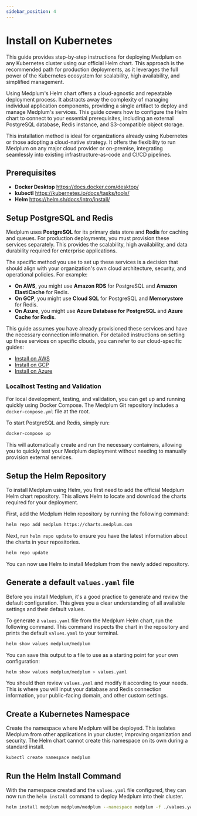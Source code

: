```yaml
---
sidebar_position: 4
---
```


# Install on Kubernetes

This guide provides step-by-step instructions for deploying Medplum on any Kubernetes cluster using our official Helm chart. This approach is the recommended path for production deployments, as it leverages the full power of the Kubernetes ecosystem for scalability, high availability, and simplified management.

Using Medplum's Helm chart offers a cloud-agnostic and repeatable deployment process. It abstracts away the complexity of managing individual application components, providing a single artifact to deploy and manage Medplum's services. This guide covers how to configure the Helm chart to connect to your essential prerequisites, including an external PostgreSQL database, Redis instance, and S3-compatible object storage.

This installation method is ideal for organizations already using Kubernetes or those adopting a cloud-native strategy. It offers the flexibility to run Medplum on any major cloud provider or on-premise, integrating seamlessly into existing infrastructure-as-code and CI/CD pipelines.

## Prerequisites

- **Docker Desktop** https://docs.docker.com/desktop/
- **kubectl** https://kubernetes.io/docs/tasks/tools/
- **Helm** https://helm.sh/docs/intro/install/

## Setup PostgreSQL and Redis

Medplum uses **PostgreSQL** for its primary data store and **Redis** for caching and queues. For production deployments, you must provision these services separately. This provides the scalability, high availability, and data durability required for enterprise applications.

The specific method you use to set up these services is a decision that should align with your organization's own cloud architecture, security, and operational policies. For example:

- **On AWS**, you might use **Amazon RDS** for PostgreSQL and **Amazon ElastiCache** for Redis.
- **On GCP**, you might use **Cloud SQL** for PostgreSQL and **Memorystore** for Redis.
- **On Azure**, you might use **Azure Database for PostgreSQL** and **Azure Cache for Redis**.

This guide assumes you have already provisioned these services and have the necessary connection information. For detailed instructions on setting up these services on specific clouds, you can refer to our cloud-specific guides:

- [Install on AWS](/docs/self-hosting/install-on-aws)
- [Install on GCP](/docs/self-hosting/install-on-gcp)
- [Install on Azure](/docs/self-hosting/install-on-azure)

### Localhost Testing and Validation

For local development, testing, and validation, you can get up and running quickly using Docker Compose. The Medplum Git repository includes a `docker-compose.yml` file at the root.

To start PostgreSQL and Redis, simply run:

```bash
docker-compose up
```

This will automatically create and run the necessary containers, allowing you to quickly test your Medplum deployment without needing to manually provision external services.

## Setup the Helm Repository

To install Medplum using Helm, you first need to add the official Medplum Helm chart repository. This allows Helm to locate and download the charts required for your deployment.

First, add the Medplum Helm repository by running the following command:

```bash
helm repo add medplum https://charts.medplum.com
```

Next, run `helm repo update` to ensure you have the latest information about the charts in your repositories.

```bash
helm repo update
```

You can now use Helm to install Medplum from the newly added repository.

## Generate a default `values.yaml` file

Before you install Medplum, it's a good practice to generate and review the default configuration. This gives you a clear understanding of all available settings and their default values.

To generate a `values.yaml` file from the Medplum Helm chart, run the following command. This command inspects the chart in the repository and prints the default `values.yaml` to your terminal.

```bash
helm show values medplum/medplum
```

You can save this output to a file to use as a starting point for your own configuration:

```bash
helm show values medplum/medplum > values.yaml
```

You should then review `values.yaml` and modify it according to your needs. This is where you will input your database and Redis connection information, your public-facing domain, and other custom settings.

## Create a Kubernetes Namespace

Create the namespace where Medplum will be deployed. This isolates Medplum from other applications in your cluster, improving organization and security. The Helm chart cannot create this namespace on its own during a standard install.

```bash
kubectl create namespace medplum
```

## Run the Helm Install Command

With the namespace created and the `values.yaml` file configured, they can now run the `helm install` command to deploy Medplum into their cluster.

```bash
helm install medplum medplum/medplum --namespace medplum -f ./values.yaml
```

